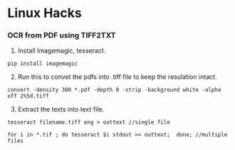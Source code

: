 # Linux Hacks

### OCR from PDF using TIFF2TXT
1. Install Imagemagic, tesseract.
```
pip install imagemagic
```
2. Run this to convet the pdfs into .tiff file to keep the resulation intact.
```
convert -density 300 *.pdf -depth 8 -strip -background white -alpha off 2%5d.tiff
```
3. Extract the texts into text file.
```
tesseract filename.tiff eng > outtext //single file
```
```
for i in *.tif ; do tesseract $i stdout >> outtext;  done; //multiple files
```


